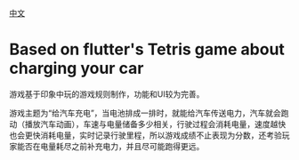 [中文](https://github.com/yujiaowangzi/flutter_tetris/edit/master/README.md)

# Based on flutter's Tetris game about charging your car

游戏基于印象中玩的游戏规则制作，功能和UI较为完善。

游戏主题为“给汽车充电”，当电池排成一排时，就能给汽车传送电力，汽车就会跑动（播放汽车动画），车速与电量储备多少相关，行驶过程会消耗电量，速度越快也会更快消耗电量，实时记录行驶里程，所以游戏成绩不止表现为分数，还考验玩家能否在电量耗尽之前补充电力，并且尽可能跑得更远。


